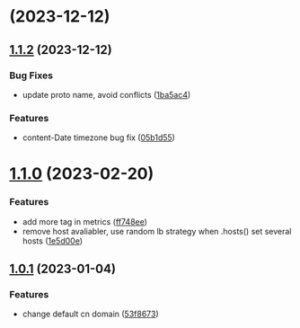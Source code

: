 # [](/byteair/volcengine-sdk-go-rec/compare/v1.1.2...v) (2023-12-12)



## [1.1.2](/byteair/volcengine-sdk-go-rec/compare/v1.1.1...v1.1.2) (2023-12-12)


### Bug Fixes

* update proto name, avoid conflicts ([1ba5ac4](/byteair/volcengine-sdk-go-rec/commits/1ba5ac4c1cb56aebe7f784234781c06789e74f06))


### Features

* content-Date timezone bug fix ([05b1d55](/byteair/volcengine-sdk-go-rec/commits/05b1d55c164aa22080b93cdbf0aa3ce0f2656d6e))



# [1.1.0](/byteair/volcengine-sdk-go-rec/compare/v1.0.1...v1.1.0) (2023-02-20)


### Features

* add more tag in metrics ([ff748ee](/byteair/volcengine-sdk-go-rec/commits/ff748ee19a19a011ba2efb3beec7b8a50b9e1e16))
* remove host avaliabler, use random lb strategy when .hosts() set several hosts ([1e5d00e](/byteair/volcengine-sdk-go-rec/commits/1e5d00eaecdc27101482356c1d0991d71bc99e25))



## [1.0.1](/byteair/volcengine-sdk-go-rec/compare/53f86730e79fe0565e0145724526ad818c778c9b...v1.0.1) (2023-01-04)


### Features

* change default cn domain ([53f8673](/byteair/volcengine-sdk-go-rec/commits/53f86730e79fe0565e0145724526ad818c778c9b))



